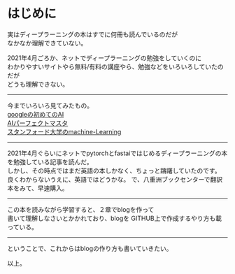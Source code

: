 # はじめに

実はディープラーニングの本はすでに何冊も読んでいるのだが  
なかなか理解できていない。 

2021年4月ごろか、ネットでディープラーニングの勉強をしていくのに  
わかりやすいサイトやら無料/有料の講座やら、勉強などをいろいろしていたのだが  
どうも理解できない。  
  
   
***
  
  
今までいろいろ見てみたもの。  
[googleの初めてのAI](https://www.udemy.com/course/google-jp-ai/)  
[AIパーフェクトマスタ](https://www.udemy.com/course/ai-master/)  
[スタンフォード大学のmachine-Learning](https://www.coursera.org/learn/machine-learning)  
  
  
***
  
  
2021年4月ぐらいにネットでpytorchとfastaiではじめるディープラーニングの本を勉強している記事を読んだ。  
しかし、その時点ではまだ英語の本しかなく、ちょっと躊躇していたのです。  
良くわからないうえに、英語ではどうかな。 
で、八重洲ブックセンターで翻訳本をみて、早速購入。  
  
  
***
  
この本を読みながら学習すると、２章でblogを作って  
書いて理解しなさいとかかれており、blogを
GITHUB上で作成するやり方も載っている。  
  
  
***
  
  
ということで、これからはblogの作り方も書いていきたい。
  
    
以上。
  

